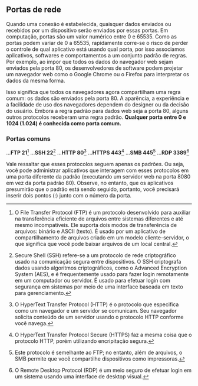 ## Portas de rede
Quando uma conexão é estabelecida, quaisquer dados enviados ou recebidos por um dispositivo serão enviados por essas portas. Em computação, portas são um valor numérico entre 0 e 65535.
Como as portas podem variar de 0 a 65535, rapidamente corre-se o risco de perder o controle de qual aplicativo está usando qual porta, por isso associamos aplicativos, softwares e comportamentos a um conjunto padrão de regras.
Por exemplo, ao impor que todos os dados do navegador web sejam enviados pela porta 80, os desenvolvedores de software podem projetar um navegador web como o Google Chrome ou o Firefox para interpretar os dados da mesma forma.

Isso significa que todos os navegadores agora compartilham uma regra comum: os dados são enviados pela porta 80. A aparência, a experiência e a facilidade de uso dos navegadores dependem do designer ou da decisão do usuário.
Embora a regra padrão para dados web seja a porta 80, alguns outros protocolos receberam uma regra padrão. **Qualquer porta entre 0 e 1024 (1.024) é conhecida como porta comum.**

### Portas comuns

...**FTP 21**[^1]
...**SSH 22**[^2]
...**HTTP 80**[^3]
...**HTTPS 443**[^4]
...**SMB 445**[^5]
...**RDP 3389**[^6]

Vale ressaltar que esses protocolos seguem apenas os padrões. Ou seja, você pode administrar aplicativos que interagem com esses protocolos em uma porta diferente da padrão (executando um servidor web na porta 8080 em vez da porta padrão 80). Observe, no entanto, que os aplicativos presumirão que o padrão está sendo seguido, portanto, você precisará inserir dois pontos (:) junto com o número da porta.

[^1]: O File Transfer Protocol (FTP) é um protocolo desenvolvido para auxiliar na transferência eficiente de arquivos entre sistemas diferentes e até mesmo incompatíveis. Ele suporta dois modos de transferência de arquivos: binário e ASCII (texto). É usado por um aplicativo de compartilhamento de arquivos criado em um modelo cliente-servidor, o que significa que você pode baixar arquivos de um local central.
[^2]: Secure Shell (SSH) refere-se a um protocolo de rede criptográfico usado na comunicação segura entre dispositivos. O SSH criptografa dados usando algoritmos criptográficos, como o Advanced Encryption System (AES), e é frequentemente usado para fazer login remotamente em um computador ou servidor. É usado para efetuar login com segurança em sistemas por meio de uma interface baseada em texto para gerenciamento.
[^3]: O HyperText Transfer Protocol (HTTP) é o protocolo que especifica como um navegador e um servidor se comunicam. Seu navegador solicita conteúdo de um servidor usando o protocolo HTTP conforme você navega.
[^4]: O HyperText Transfer Protocol Secure (HTTPS) faz a mesma coisa que o protocolo HTTP, porém utilizando encripitação segura.
[^5]: Este protocolo é semelhante ao FTP; no entanto, além de arquivos, o SMB permite que você compartilhe dispositivos como impressoras.
[^6]: O Remote Desktop Protocol (RDP) é um meio seguro de efetuar login em um sistema usando uma interface de desktop visual. 

